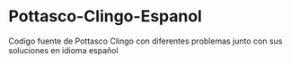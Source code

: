# Pottasco-Clingo-Espanol
Codigo fuente de Pottasco Clingo con diferentes problemas junto con sus soluciones en idioma español

